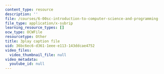 ```yaml
---
content_type: resource
description: ''
file: /courses/6-00sc-introduction-to-computer-science-and-programming-spring-2011/36bc6ec6d3611eeee113143ddcae4752_SLvTCHhu5SE.srt
file_type: application/x-subrip
learning_resource_types: []
ocw_type: OCWFile
resourcetype: Other
title: 3play caption file
uid: 36bc6ec6-d361-1eee-e113-143ddcae4752
video_files:
  video_thumbnail_file: null
video_metadata:
  youtube_id: null
---
```

